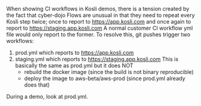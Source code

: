 
When showing CI workflows in Kosli demos, there is a tension created
by the fact that cyber-dojo Flows are unusual in that they need to 
repeat every Kosli step twice; once to report to https://app.kosli.com
and once again to report to https://staging.app.kosli.com
A normal customer CI workflow yml file would only report to the former.
To resolve this, git pushes trigger two workflows:

1) prod.yml which reports to https://app.kosli.com
2) staging.yml which reports to https://staging.app.kosli.com
   This is basically the same as prod.yml but it does NOT
   - rebuild the docker image (since the build is not binary reproducible)
   - deploy the image to aws-beta/aws-prod (since prod.yml already does that)
    
During a demo, look at prod.yml.